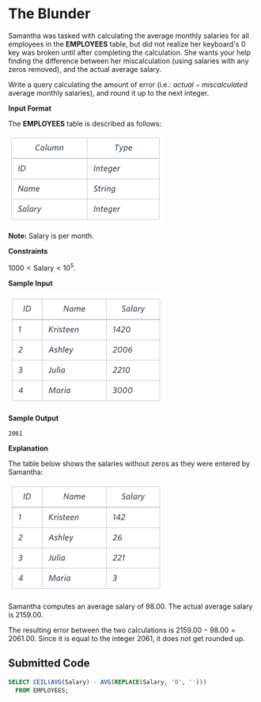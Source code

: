 # The Blunder

Samantha was tasked with calculating the average monthly salaries for all employees in the **EMPLOYEES** table, but did not realize her keyboard's $0$ key was broken until after completing the calculation. She wants your help finding the difference between her miscalculation (using salaries with any zeros removed), and the actual average salary.

Write a query calculating the amount of error (i.e.: $actual-miscalculated$ average monthly salaries), and round it up to the next integer.

**Input Format**

The **EMPLOYEES** table is described as follows:

![](../src/1443817108-adc2235c81-1.png)

**Note:** Salary is per month.

**Constraints**

$1000 < \text{Salary} < 10^5$.

**Sample Input**

![](../src/1443817161-299cc6eb7f-2.png)

**Sample Output**

```
2061
```

**Explanation**

The table below shows the salaries without zeros as they were entered by Samantha:

![](../src/1443817229-eb00d44a3b-3.png)

Samantha computes an average salary of $98.00$. The actual average salary is $2159.00$.

The resulting error between the two calculations is $2159.00 - 98.00 = 2061.00$. Since it is equal to the integer $2061$, it does not get rounded up.

## Submitted Code

```sql
SELECT CEIL(AVG(Salary) - AVG(REPLACE(Salary, '0', '')))
  FROM EMPLOYEES;
```
